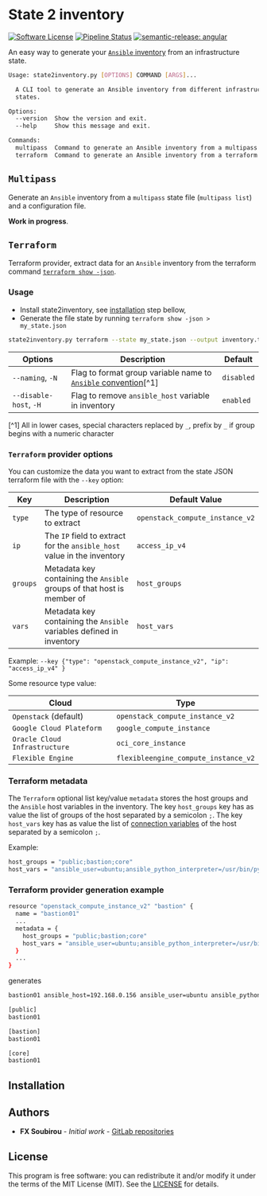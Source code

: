 # State 2 inventory

[![Software License](https://img.shields.io/badge/license-MIT-informational.svg?style=flat)](LICENSE)
[![Pipeline Status](https://gitlab.com/op_so/ansible/state2inventory/badges/main/pipeline.svg)](https://gitlab.com/op_so/ansible/state2inventory/pipelines)
[![semantic-release: angular](https://img.shields.io/badge/semantic--release-angular-e10079?logo=semantic-release)](https://github.com/semantic-release/semantic-release)

An easy way to generate your [`Ansible` inventory](https://docs.ansible.com/ansible/latest/getting_started/get_started_inventory.html) from an infrastructure state.

```bash
Usage: state2inventory.py [OPTIONS] COMMAND [ARGS]...

  A CLI tool to generate an Ansible inventory from different infrastructure
  states.

Options:
  --version  Show the version and exit.
  --help     Show this message and exit.

Commands:
  multipass  Command to generate an Ansible inventory from a multipass...
  terraform  Command to generate an Ansible inventory from a terraform...
```

## `Multipass`

Generate an `Ansible` inventory from a `multipass` state file (`multipass list`) and a configuration file.

**Work in progress**.

## `Terraform`

Terraform provider, extract data for an `Ansible` inventory from the terraform command [`terraform show -json`](https://developer.hashicorp.com/terraform/cli/commands/show).

### Usage

- Install state2inventory, see [installation](#installation) step bellow,
- Generate the file state by running `terraform show -json > my_state.json`

```bash
state2inventory.py terraform --state my_state.json --output inventory.txt
```

| Options          | Description                                                  | Default    |
| ---------------- | ------------------------------------------------------------ | ---------- |
| `--naming`, `-N` | Flag to format group variable name to [`Ansible` convention](https://docs.ansible.com/ansible/latest/playbook_guide/playbooks_variables.html#creating-valid-variable-names)[^1] | `disabled` |
| `--disable-host`, `-H` | Flag to remove `ansible_host` variable in inventory | `enabled` |

[^1] All in lower cases, special characters replaced by `_`, prefix by `_` if group begins with a numeric character

### `Terraform` provider options

You can customize the data you want to extract from the state JSON terraform file with the `--key` option:

| Key      | Description                                                             | Default Value                   |
| -------- | ----------------------------------------------------------------------- | ------------------------------- |
| `type`   | The type of resource to extract                                         | `openstack_compute_instance_v2` |
| `ip`     | The `IP` field to extract for the `ansible_host` value in the inventory | `access_ip_v4`                  |
| `groups` | Metadata key containing the `Ansible` groups of that host is member of  | `host_groups`                   |
| `vars`   | Metadata key containing the `Ansible` variables defined in inventory    | `host_vars`                     |

Example: `--key {"type": "openstack_compute_instance_v2", "ip": "access_ip_v4" }`

Some resource type value:

| Cloud                         | Type                                 |
| ----------------------------- | ------------------------------------ |
| `Openstack` (default)         | `openstack_compute_instance_v2`      |
| `Google Cloud Plateform`      | `google_compute_instance`            |
| `Oracle Cloud Infrastructure` | `oci_core_instance`                  |
| `Flexible Engine`             | `flexibleengine_compute_instance_v2` |

### Terraform metadata

The `Terraform` optional list key/value `metadata` stores the host groups and the `Ansible` host variables in the inventory.
The key `host_groups` key has as value the list of groups of the host separated by a semicolon `;`.
The key `host_vars` key has as value the list of [connection variables](https://docs.ansible.com/ansible/latest/reference_appendices/special_variables.html#connection-variables) of the host separated by a semicolon `;`.

Example:

```bash
host_groups = "public;bastion;core"
host_vars = "ansible_user=ubuntu;ansible_python_interpreter=/usr/bin/python3"
```

### Terraform provider generation example

```bash
resource "openstack_compute_instance_v2" "bastion" {
  name = "bastion01"
  ...
  metadata = {
    host_groups = "public;bastion;core"
    host_vars = "ansible_user=ubuntu;ansible_python_interpreter=/usr/bin/python3"
  }
  ...
}
```

generates

```bash
bastion01 ansible_host=192.168.0.156 ansible_user=ubuntu ansible_python_interpreter=/usr/bin/python3

[public]
bastion01

[bastion]
bastion01

[core]
bastion01
```

## Installation

## Authors

<!-- vale off -->
- **FX Soubirou** - *Initial work* - [GitLab repositories](https://gitlab.com/op_so)
<!-- vale on -->

## License

<!-- vale off -->
This program is free software: you can redistribute it and/or modify it under the terms of the MIT License (MIT). See the [LICENSE](https://opensource.org/licenses/MIT) for details.
<!-- vale on -->
